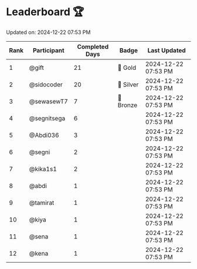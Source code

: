 # Leaderboard 🏆

Updated on: 2024-12-22 07:53 PM

| Rank | Participant       | Completed Days | Badge      | Last Updated         |
|------|-------------------|----------------|------------|----------------------|
| 1    | @gift             | 21             | 🏅 Gold     | 2024-12-22 07:53 PM |
| 2    | @sidocoder        | 20             | 🥈 Silver   | 2024-12-22 07:53 PM |
| 3    | @sewasewT7        | 7              | 🥉 Bronze   | 2024-12-22 07:53 PM |
| 4    | @segnitsega       | 6              |            | 2024-12-22 07:53 PM |
| 5    | @Abdi036          | 3              |            | 2024-12-22 07:53 PM |
| 6    | @segni            | 2              |            | 2024-12-22 07:53 PM |
| 7    | @kika1s1          | 2              |            | 2024-12-22 07:53 PM |
| 8    | @abdi             | 1              |            | 2024-12-22 07:53 PM |
| 9    | @tamirat          | 1              |            | 2024-12-22 07:53 PM |
| 10   | @kiya             | 1              |            | 2024-12-22 07:53 PM |
| 11   | @sena             | 1              |            | 2024-12-22 07:53 PM |
| 12   | @kena             | 1              |            | 2024-12-22 07:53 PM |
